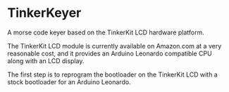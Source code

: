 # TinkerKeyer
A morse code keyer based on the TinkerKit LCD hardware platform.

The TinkerKit LCD module is currently available on Amazon.com at a very reasonable cost, and it provides an Arduino Leonardo compatible CPU along with an LCD display.

The first step is to reprogram the bootloader on the TinkerKit LCD with a stock bootloader for an Arduino Leonardo.
